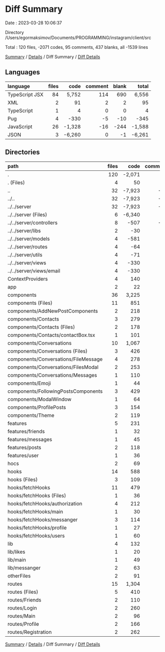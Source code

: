 # Diff Summary

Date : 2023-03-28 10:06:37

Directory /Users/egormaksimov/Documents/PROGRAMMING/instagram/client/src

Total : 120 files,  -2071 codes, 95 comments, 437 blanks, all -1539 lines

[Summary](results.md) / [Details](details.md) / Diff Summary / [Diff Details](diff-details.md)

## Languages
| language | files | code | comment | blank | total |
| :--- | ---: | ---: | ---: | ---: | ---: |
| TypeScript JSX | 84 | 5,752 | 114 | 690 | 6,556 |
| XML | 2 | 91 | 2 | 2 | 95 |
| TypeScript | 1 | 4 | 0 | 0 | 4 |
| Pug | 4 | -330 | -5 | -10 | -345 |
| JavaScript | 26 | -1,328 | -16 | -244 | -1,588 |
| JSON | 3 | -6,260 | 0 | -1 | -6,261 |

## Directories
| path | files | code | comment | blank | total |
| :--- | ---: | ---: | ---: | ---: | ---: |
| . | 120 | -2,071 | 95 | 437 | -1,539 |
| . (Files) | 4 | 50 | 2 | 10 | 62 |
| .. | 32 | -7,923 | -21 | -256 | -8,200 |
| ../.. | 32 | -7,923 | -21 | -256 | -8,200 |
| ../../server | 32 | -7,923 | -21 | -256 | -8,200 |
| ../../server (Files) | 6 | -6,340 | -1 | -32 | -6,373 |
| ../../server/controllers | 8 | -507 | -15 | -101 | -623 |
| ../../server/libs | 2 | -30 | 0 | -3 | -33 |
| ../../server/models | 4 | -581 | 0 | -69 | -650 |
| ../../server/routes | 4 | -64 | 0 | -29 | -93 |
| ../../server/utils | 4 | -71 | 0 | -12 | -83 |
| ../../server/views | 4 | -330 | -5 | -10 | -345 |
| ../../server/views/email | 4 | -330 | -5 | -10 | -345 |
| ContextProviders | 4 | 140 | 0 | 32 | 172 |
| app | 2 | 22 | 3 | 4 | 29 |
| components | 36 | 3,225 | 71 | 366 | 3,662 |
| components (Files) | 11 | 851 | 32 | 110 | 993 |
| components/AddNewPostComponents | 2 | 218 | 32 | 28 | 278 |
| components/Contacts | 3 | 279 | 0 | 31 | 310 |
| components/Contacts (Files) | 2 | 178 | 0 | 22 | 200 |
| components/Contacts/contactBox.tsx | 1 | 101 | 0 | 9 | 110 |
| components/Conversations | 10 | 1,067 | 6 | 110 | 1,183 |
| components/Conversations (Files) | 3 | 426 | 2 | 39 | 467 |
| components/Conversations/FileMessage | 4 | 278 | 0 | 35 | 313 |
| components/Conversations/FilesModal | 2 | 253 | 4 | 26 | 283 |
| components/Conversations/Messages | 1 | 110 | 0 | 10 | 120 |
| components/Emoji | 1 | 44 | 0 | 6 | 50 |
| components/FollowingPostsComponents | 3 | 429 | 0 | 44 | 473 |
| components/ModalWindow | 1 | 64 | 0 | 10 | 74 |
| components/ProfilePosts | 3 | 154 | 0 | 24 | 178 |
| components/Theme | 2 | 119 | 1 | 3 | 123 |
| features | 5 | 231 | 4 | 35 | 270 |
| features/friends | 1 | 32 | 1 | 7 | 40 |
| features/messages | 1 | 45 | 0 | 5 | 50 |
| features/posts | 2 | 118 | 2 | 16 | 136 |
| features/user | 1 | 36 | 1 | 7 | 44 |
| hocs | 2 | 69 | 1 | 18 | 88 |
| hooks | 14 | 588 | 0 | 87 | 675 |
| hooks (Files) | 3 | 109 | 0 | 17 | 126 |
| hooks/fetchHooks | 11 | 479 | 0 | 70 | 549 |
| hooks/fetchHooks (Files) | 1 | 36 | 0 | 11 | 47 |
| hooks/fetchHooks/authorization | 4 | 212 | 0 | 27 | 239 |
| hooks/fetchHooks/main | 1 | 30 | 0 | 6 | 36 |
| hooks/fetchHooks/messanger | 3 | 114 | 0 | 15 | 129 |
| hooks/fetchHooks/profile | 1 | 27 | 0 | 3 | 30 |
| hooks/fetchHooks/users | 1 | 60 | 0 | 8 | 68 |
| lib | 4 | 132 | 0 | 14 | 146 |
| lib/likes | 1 | 20 | 0 | 1 | 21 |
| lib/main | 1 | 49 | 0 | 4 | 53 |
| lib/messanger | 2 | 63 | 0 | 9 | 72 |
| otherFiles | 2 | 91 | 2 | 2 | 95 |
| routes | 15 | 1,304 | 33 | 125 | 1,462 |
| routes (Files) | 5 | 410 | 6 | 45 | 461 |
| routes/Friends | 2 | 110 | 0 | 12 | 122 |
| routes/Login | 2 | 260 | 0 | 19 | 279 |
| routes/Main | 2 | 96 | 1 | 18 | 115 |
| routes/Profile | 2 | 166 | 26 | 18 | 210 |
| routes/Registration | 2 | 262 | 0 | 13 | 275 |

[Summary](results.md) / [Details](details.md) / Diff Summary / [Diff Details](diff-details.md)